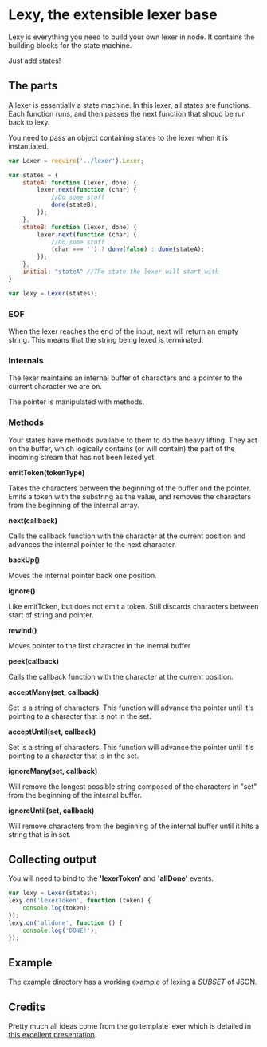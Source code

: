 # Lexy, the extensible lexer base

Lexy is everything you need to build your own lexer in node. It contains the building blocks for the state machine. 

Just add states!

## The parts

A lexer is essentially a state machine. In this lexer, all states are functions. Each function runs, and then passes the next function that shoud be run back to lexy. 

You need to pass an object containing states to the lexer when it is instantiated. 

```javascript
var Lexer = require('../lexer').Lexer;

var states = {
	stateA: function (lexer, done) {
		lexer.next(function (char) {
			//Do some stuff
			done(stateB);
		});
  	},
  	stateB: function (lexer, done) {
		lexer.next(function (char) {
			//Do some stuff
			(char === '') ? done(false) : done(stateA);
		});
 	},
  	initial: "stateA" //The state the lexer will start with
}

var lexy = Lexer(states);
```

### EOF

When the lexer reaches the end of the input, next will return an empty string. This means that the string being lexed is terminated.

### Internals

The lexer maintains an internal buffer of characters and a pointer to the current character we are on. 

The pointer is manipulated with methods.

### Methods

Your states have methods available to them to do the heavy lifting. They act on the buffer, which logically contains (or will contain) the part of the incoming stream that has not been lexed yet. 

**emitToken(tokenType)**

Takes the characters between the beginning of the buffer and the pointer. Emits a token with the substring as the value, and removes the characters from the beginning of the internal array. 

**next(callback)**

Calls the callback function with the character at the current position and advances the internal pointer to the next character.

**backUp()**

Moves the internal pointer back one position. 

**ignore()**

Like emitToken, but does not emit a token. Still discards characters between start of string and pointer.

**rewind()**

Moves pointer to the first character in the inernal buffer

**peek(callback)**

Calls the callback function with the character at the current position.

**acceptMany(set, callback)**

Set is a string of characters. This function will advance the pointer until it's pointing to a character that is not in the set. 

**acceptUntil(set, callback)**

Set is a string of characters. This function will advance the pointer until it's pointing to a character that is in the set.

**ignoreMany(set, callback)**

Will remove the longest possible string composed of the characters in "set" from the beginning of the internal buffer.

**ignoreUntil(set, callback)**

Will remove characters from the beginning of the internal buffer until it hits a string that is in set. 

## Collecting output

You will need to bind to the **'lexerToken'** and **'allDone'** events.

```javascript
var lexy = Lexer(states);
lexy.on('lexerToken', function (token) {
  	console.log(token);
});
lexy.on('alldone', function () {
  	console.log('DONE!');
});
```

## Example

The example directory has a working example of lexing a *SUBSET* of JSON. 

## Credits

Pretty much all ideas come from the go template lexer which is detailed in [this excellent presentation](http://rspace.googlecode.com/hg/slide/lex.html).
